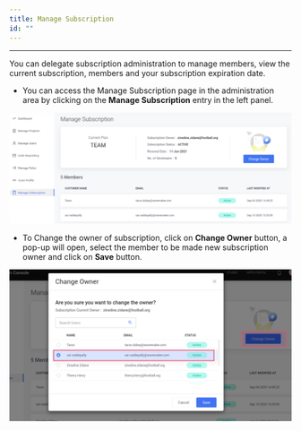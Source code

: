 ```yaml
---
title: Manage Subscription
id: ""
---
```

---

You can delegate subscription administration to manage members, view the current subscription, members and your subscription expiration date.

-  You can access the Manage Subscription page in the administration area by clicking on the **Manage Subscription** entry in the left panel.

![Manage Subscription](/learn/assets/TeamManageSubscription.png)


-  To Change the owner of subscription, click on **Change Owner** button, a pop-up will open, select the member to be made new subscription owner and click on **Save** button.

![Change Owner](/learn/assets/TeamChangeSubscriptionOwner.png)


